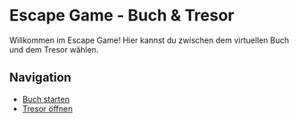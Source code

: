 
# Escape Game - Buch & Tresor

Willkommen im Escape Game! Hier kannst du zwischen dem virtuellen Buch und dem Tresor wählen.

## Navigation
- [Buch starten](buch/start.md)
- [Tresor öffnen](tresor/tresor.md)
